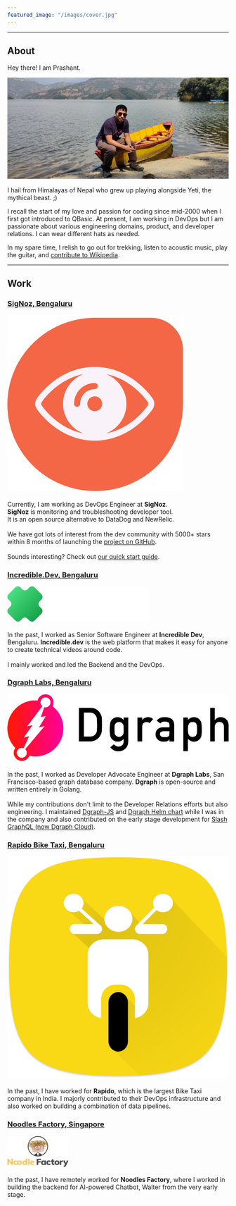 ```yaml
---
featured_image: "/images/cover.jpg"
---
```


---

## About

Hey there! I am Prashant.

![Prashant's Photo](/images/website.jpg)

I hail from Himalayas of Nepal who grew up playing alongside Yeti,
the mythical beast. ;)

I recall the start of my love and passion for coding since mid-2000 when
I first got introduced to QBasic. At present, I am working in DevOps but
I am passionate about various engineering domains, product, and
developer relations. I can wear different hats as needed.

In my spare time, I relish to go out for trekking, listen to acoustic music, play the guitar, and
[contribute to Wikipedia](https://en.wikipedia.org/wiki/User:coolboi567).

---

## Work

<article class="pa3 pa0-ns nested-copy-line-height nested-img">
    <aside class="flex-ns flex-wrap justify-around mt0">
        <div class="relative w-100 mb4 bg-white">
            <div class="bg-white mb2 pv3 ph4 gray overflow-hidden">
                <!-- <span class="f6 db">{{ humanize .Section }}</span> -->
                <h1 class="f3 fw1 athelas mt2 lh-title">
                <a href="https://signoz.io?referrer=prashantshahi.dev" class="link black dim">
                    <span>SigNoz, Bengaluru</span>
                    <p class="w-30 center">
                        <img src="/images/signoz.svg" alt="SigNoz">
                    </p>
                </a>
                </h1>
                <div class="nested-links f5 lh-copy nested-copy-line-height">
                    Currently, I am working as DevOps Engineer at <b>SigNoz</b>.<br/>
                    <b>SigNoz</b> is monitoring and troubleshooting developer tool.<br/>
                    It is an open source alternative to DataDog and NewRelic.<br/><br/>
                    We have got lots of interest from the dev community with 5000+ stars
                    within 8 months of launching the <a href="https://github.com/SigNoz/signoz?referrer=prashantshahi.dev">project on GitHub</a>.<br/><br/>
                    Sounds interesting? Check out <a href="https://signoz.io/docs?referrer=prashantshahi.dev">our quick start guide</a>.
                </div>
            </div>
        </div>
        <div class="relative w-100 mb4 bg-white">
            <div class="bg-white mb2 pv3 ph4 gray overflow-hidden">
                <!-- <span class="f6 db">{{ humanize .Section }}</span> -->
                <h1 class="f3 fw1 athelas mt2 lh-title">
                <a href="https://incredible.dev?referrer=prashantshahi.dev" class="link black dim">
                    <span>Incredible.Dev, Bengaluru</span>
                    <p class="w-30 center bg-black pa1">
                        <img src="/images/incredibledev.svg" alt="Incredible Dev">
                    </p>
                </a>
                </h1>
                <div class="nested-links f5 lh-copy nested-copy-line-height">
                    In the past, I worked as Senior Software Engineer at <b>Incredible Dev</b>, Bengaluru.
                    <b>Incredible.dev</b> is the web platform that makes it easy for anyone to create technical
                    videos around code.<br/><br/>
                    I mainly worked and led the Backend and the DevOps.
                </div>
            </div>
        </div>
        <div class="relative w-100 mb4 bg-white">
            <div class="bg-white mb2 pv3 ph4 gray overflow-hidden">
                <!-- <span class="f6 db">{{ humanize .Section }}</span> -->
                <h1 class="f3 fw1 athelas mt2 lh-title">
                <a href="https://dgraph.io?referrer=prashantshahi.dev" class="link black dim">
                    <span>Dgraph Labs, Bengaluru</span>
                    <p class="w-30 center">
                        <img src="/images/dgraph.svg" alt="Dgraph logo">
                    </p>
                </a>
                </h1>
                <div class="nested-links f5 lh-copy nested-copy-line-height">
                    In the past, I worked as Developer Advocate Engineer at <b>Dgraph Labs</b>,
                    San Francisco-based graph database company. <b>Dgraph</b> is open-source
                    and written entirely in Golang.<br/><br/>
                    While my contributions don't limit to the Developer Relations efforts but also engineering.
                    I maintained <a href="https://github.com/dgraph-io/dgraph-js?referrer=prashantshahi.dev">Dgraph-JS</a> and <a href="https://github.com/dgraph-io/charts?referrer=prashantshahi.dev">Dgraph Helm chart</a> while I was in the company and also contributed
                    on the early stage development for <a href="https://cloud.dgraph.io?referrer=prashantshahi.dev">Slash GraphQL (now Dgraph Cloud)</a>.
                </div>
            </div>
        </div>
        <div class="relative w-100 mb4 bg-white">
            <div class="bg-white mb2 pv3 ph4 gray overflow-hidden tc-l center">
                <!-- <span class="f6 db">{{ humanize .Section }}</span> -->
                <h1 class="f3 fw1 athelas mt2 lh-title">
                <a href="https://rapido.bike?referrer=prashantshahi.dev" class="link black dim">
                    <span>Rapido Bike Taxi, Bengaluru</span>
                    <p class="w-30 center">
                        <img src="/images/rapido.png" alt="Rapido logo">
                    </p>
                </a>
                </h1>
                <div class="nested-links f5 lh-copy nested-copy-line-height">
                    In the past, I have worked for <b>Rapido</b>, which is the largest Bike Taxi company in India.
                    I majorly contributed to their DevOps infrastructure and also worked on building
                    a combination of data pipelines.
                </div>
            </div>
        </div>
        <div class="relative w-100 mb4 bg-white">
            <div class="bg-white mb2 pv3 ph4 gray overflow-hidden">
                <!-- <span class="f6 db">{{ humanize .Section }}</span> -->
                <h1 class="f3 fw1 athelas mt2 lh-title">
                <a href="https://www.noodlefactory.ai?referrer=prashantshahi.dev" class="link black dim">
                    <span>Noodles Factory, Singapore</span>
                    <p class="w-30 center">
                        <img src="/images/noodlesfactory.png" alt="Noodles Factory logo">
                    </p>
                </a>
                </h1>
                <div class="nested-links f5 lh-copy nested-copy-line-height">
                    In the past, I have remotely worked for <b>Noodles Factory</b>, where I worked in building
                    the backend for AI-powered Chatbot, Walter from the very early stage.
                </div>
            </div>
        </div>
    </aside>
</article>
